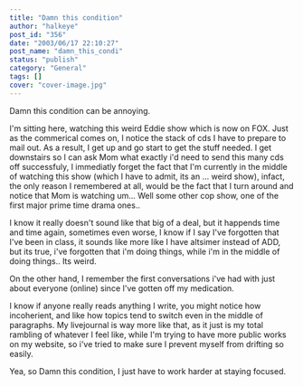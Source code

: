 ```yaml
---
title: "Damn this condition"
author: "halkeye"
post_id: "356"
date: "2003/06/17 22:10:27"
post_name: "damn_this_condi"
status: "publish"
category: "General"
tags: []
cover: "cover-image.jpg"
---
```


Damn this condition can be annoying.

I'm sitting here, watching this weird Eddie show which is now on FOX. Just as the commerical comes on, I notice the stack of cds I have to prepare to mail out. As a result, I get up and go start to get the stuff needed. I get downstairs so I can ask Mom what exactly i'd need to send this many cds off successfuly, I immediatly forget the fact that I'm currently in the middle of watching this show (which I have to admit, its an ... weird show), infact, the only reason I remembered at all, would be the fact that I turn around and notice that Mom is watching um... Well some other cop show, one of the first major prime time drama ones..


I know it really doesn't sound like that big of a deal, but it happends time and time again, sometimes even worse, I know if I say I've forgotten that I've been in class, it sounds like more like I have altsimer instead of ADD, but its true, i've forgotten that i'm doing things, while i'm in the middle of doing things.. Its weird.

On the other hand, I remember the first conversations i've had with just about everyone (online) since I've gotten off my medication.

I know if anyone really reads anything I write, you might notice how incoherient, and like how topics tend to switch even in the middle of paragraphs. My livejournal is way more like that, as it just is my total rambling of whatever I feel like, while I'm trying to have more public works on my website, so i've tried to make sure I prevent myself from drifting so easily.

Yea, so Damn this condition, I just have to work harder at staying focused.